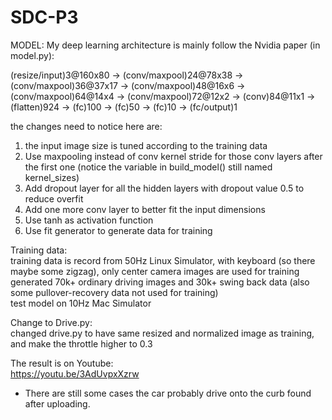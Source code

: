 # SDC-P3

MODEL:
My deep learning architecture is mainly follow the Nvidia paper (in model.py):  

(resize/input)3@160x80 -> (conv/maxpool)24@78x38 -> (conv/maxpool)36@37x17 -> (conv/maxpool)48@16x6 -> (conv/maxpool)64@14x4 -> (conv/maxpool)72@12x2 -> (conv)84@11x1 -> (flatten)924 -> (fc)100 -> (fc)50 -> (fc)10 -> (fc/output)1

the changes need to notice here are:
1. the input image size is tuned according to the training data  
2. Use maxpooling instead of conv kernel stride for those conv layers after the first one (notice the variable in build_model() still named kernel_sizes)  
3. Add dropout layer for all the hidden layers with dropout value 0.5 to reduce overfit  
4. Add one more conv layer to better fit the input dimensions  
5. Use tanh as activation function  
6. Use fit generator to generate data for training  

Training data:  
training data is record from 50Hz Linux Simulator, with keyboard (so there maybe some zigzag), only center camera images are used for training  
generated 70k+ ordinary driving images and 30k+ swing back data (also some pullover-recovery data not used for training)    
test model on 10Hz Mac Simulator  


Change to Drive.py:  
changed drive.py to have same resized and normalized image as training, and make the throttle higher to 0.3  


The result is on Youtube:  
https://youtu.be/3AdUvpxXzrw  

* There are still some cases the car probably drive onto the curb found after uploading.
